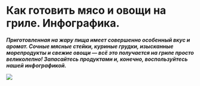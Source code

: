 # Как готовить мясо и овощи на гриле. Инфографика.

_**Приготовленная на жару пища имеет совершенно особенный вкус и аромат. Сочные мясные стейки, куриные грудки, изысканные морепродукты и свежие овощи — всё это получается на гриле просто великолепно! Запасайтесь продуктами и, конечно, воспользуйтесь нашей инфографикой.**_

![](/images/Kulinar/Sovet/Infographics/gotovka-na-grille_2-4.png)
